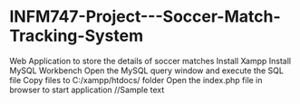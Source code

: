 # INFM747-Project---Soccer-Match-Tracking-System
Web Application to store the details of soccer matches
Install Xampp
Install MySQL Workbench
Open the  MySQL query window and execute the SQL file
Copy files to C:/xampp/htdocs/ folder
Open the index.php file in browser to start application
//Sample text
